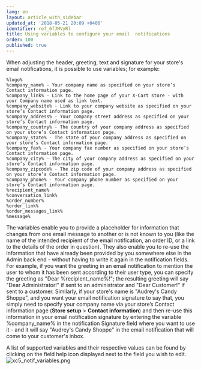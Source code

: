 ```yaml
---
lang: en
layout: article_with_sidebar
updated_at: '2018-05-21 20:09 +0400'
identifier: ref_6fJMVyRl
title: Using variables to configure your email  notifications
order: 100
published: true
---
```

When adjusting the header, greeting, text and signature for your store's email notifications, it is possible to use variables; for example: 

```
%logo%	
%company_name% - Your company name as specified on your store’s Contact information page.
%company_link% - Link to the home page of your X-Cart store - with your Company name used as link text.
%company_website% - Link to your company website as specified on your store’s Contact information page.
%company_address% - Your company street address as specified on your store’s Contact information page.
%company_country% - The country of your company address as specified on your store’s Contact information page.	
%company_state% - The state of your company address as specified on your store’s Contact information page.
%company_fax% - Your company fax number as specified on your store’s Contact information page.	
%company_city% - The city of your company address as specified on your store’s Contact information page.	
%company_zipcode% - The zip code of your company address as specified on your store’s Contact information page.	
%company_phone%	- Your company phone number as specified on your store’s Contact information page.
%recipient_name%
%conversation_link%	
%order_number%	
%order_link%	
%order_messages_link%	
%message%
```

The variables enable you to provide a placeholder for information that changes from one email message to another or is not known to you (like the name of the intended recipient of the email notification, an order ID, or a link to the details of the order in question). They also enable you to re-use the information that have already been provided by you somewhere else in the Admin back end - without having to write it again in the notification fields. For example, if you want the greeting in an email notification to mention the user to whom it has been sent according to their user type, you can specify the greeting as "Dear %recipient_name%!"; the resulting greeting will say "Dear Administrator!" if sent to an administrator and "Dear Customer!" if sent to a customer. Similarly, if your store's name is "Audrey's Candy Shoppe", and you want your email notification signature to say that, you simply need to specify your company name via your store’s Contact information page (**Store setup** > **Contact information**) and then re-use this information in your email notification signature by entering the variable %company_name% in the notification Signature field where you want to use it - and it will say "Audrey's Candy Shoppe" in the email notification that will come to your customer's inbox.  

A list of supported variables and their respective values can be found by clicking on the field help icon displayed next to the field you wish to edit.
![xc5_notif_variables.png]({{site.baseurl}}/attachments/ref_2W845gkS/xc5_notif_variables.png)
